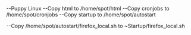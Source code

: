 --Puppy Linux
--Copy html to /home/spot/html
--Copy cronjobs to /home/spot/cronjobs
--Copy startup to /home/spot/autostart

--Copy /home/spot/autostart/firefox_local.sh to ~Startup/firefox_local.sh

